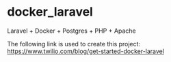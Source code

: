 # docker_laravel
Laravel + Docker + Postgres + PHP + Apache

The following link is used to create this project:
https://www.twilio.com/blog/get-started-docker-laravel
